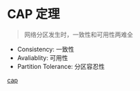 # CAP 定理
> 网络分区发生时，一致性和可用性两难全
* Consistency: 一致性
* Avaliablity: 可用性
* Partition Tolerance: 分区容忍性


[cap](https://www.ruanyifeng.com/blog/2018/07/cap.html) 